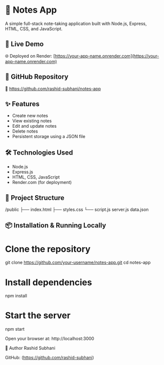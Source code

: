 # 📝 Notes App

A simple full-stack note-taking application built with Node.js, Express, HTML, CSS, and JavaScript.

## 🚀 Live Demo

🌐 Deployed on Render: [https://your-app-name.onrender.com](https://your-app-name.onrender.com)

## 📂 GitHub Repository

🔗 https://github.com/rashid-subhani/notes-app

## ✨ Features

- Create new notes
- View existing notes
- Edit and update notes
- Delete notes
- Persistent storage using a JSON file

## 🛠️ Technologies Used

- Node.js
- Express.js
- HTML, CSS, JavaScript
- Render.com (for deployment)

## 📁 Project Structure
/public
├── index.html
├── styles.css
└── script.js
server.js
data.json


## 📦 Installation & Running Locally

# Clone the repository
git clone https://github.com/your-username/notes-app.git
cd notes-app

# Install dependencies
npm install

# Start the server
npm start

Open your browser at: http://localhost:3000

👤 Author
Rashid Subhani

GitHub: (https://github.com/rashid-subhani)
